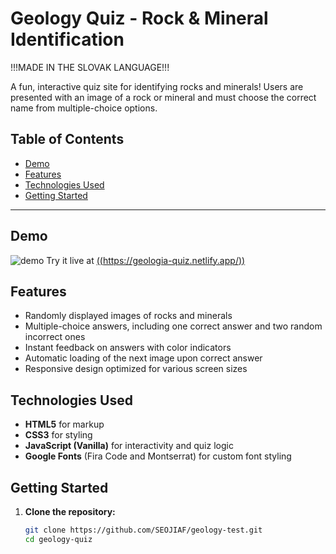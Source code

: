# Geology Quiz - Rock & Mineral Identification

!!!MADE IN THE SLOVAK LANGUAGE!!!

A fun, interactive quiz site for identifying rocks and minerals! Users are presented with an image of a rock or mineral and must choose the correct name from multiple-choice options.

## Table of Contents
- [Demo](#demo)
- [Features](#features)
- [Technologies Used](#technologies-used)
- [Getting Started](#getting-started)

---

## Demo
 ![demo](https://github.com/user-attachments/assets/44b0fdec-599e-4d24-9d2c-ca41bf8e2488)
Try it live at [((https://geologia-quiz.netlify.app/))](#)

## Features
- Randomly displayed images of rocks and minerals
- Multiple-choice answers, including one correct answer and two random incorrect ones
- Instant feedback on answers with color indicators
- Automatic loading of the next image upon correct answer
- Responsive design optimized for various screen sizes

## Technologies Used
- **HTML5** for markup
- **CSS3** for styling
- **JavaScript (Vanilla)** for interactivity and quiz logic
- **Google Fonts** (Fira Code and Montserrat) for custom font styling

## Getting Started

1. **Clone the repository:**
   ```bash
   git clone https://github.com/SEOJIAF/geology-test.git
   cd geology-quiz

